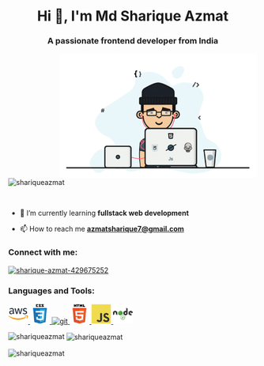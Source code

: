 <h1 align="center">Hi 👋, I'm Md Sharique Azmat</h1>
<h3 align="center">A passionate frontend developer from India</h3>
<img align="right" alt="Coding" width="400" src="https://raw.githubusercontent.com/kvssankar/kvssankar/main/programmer.gif" width="50px">
<p align="left"> <img src="https://komarev.com/ghpvc/?username=shariqueazmat&label=Profile%20views&color=0e75b6&style=flat" alt="shariqueazmat" /> </p>

<p align="left"> <a href="https://twitter.com/" target="blank"><img src="https://img.shields.io/twitter/follow/?logo=twitter&style=for-the-badge" alt="" /></a> </p>

- 🌱 I’m currently learning **fullstack web development**

- 📫 How to reach me **azmatsharique7@gmail.com**

<h3 align="left">Connect with me:</h3>
<p align="left">
<a href="https://linkedin.com/in/sharique-azmat-429675252" target="blank"><img align="center" src="https://raw.githubusercontent.com/rahuldkjain/github-profile-readme-generator/master/src/images/icons/Social/linked-in-alt.svg" alt="sharique-azmat-429675252" height="30" width="40" /></a>
</p>

<h3 align="left">Languages and Tools:</h3>
<p align="left"> <a href="https://aws.amazon.com" target="_blank" rel="noreferrer"> <img src="https://raw.githubusercontent.com/devicons/devicon/master/icons/amazonwebservices/amazonwebservices-original-wordmark.svg" alt="aws" width="40" height="40"/> </a> <a href="https://www.w3schools.com/css/" target="_blank" rel="noreferrer"> <img src="https://raw.githubusercontent.com/devicons/devicon/master/icons/css3/css3-original-wordmark.svg" alt="css3" width="40" height="40"/> </a> <a href="https://git-scm.com/" target="_blank" rel="noreferrer"> <img src="https://www.vectorlogo.zone/logos/git-scm/git-scm-icon.svg" alt="git" width="40" height="40"/> </a> <a href="https://www.w3.org/html/" target="_blank" rel="noreferrer"> <img src="https://raw.githubusercontent.com/devicons/devicon/master/icons/html5/html5-original-wordmark.svg" alt="html5" width="40" height="40"/> </a> <a href="https://developer.mozilla.org/en-US/docs/Web/JavaScript" target="_blank" rel="noreferrer"> <img src="https://raw.githubusercontent.com/devicons/devicon/master/icons/javascript/javascript-original.svg" alt="javascript" width="40" height="40"/> </a> <a href="https://nodejs.org" target="_blank" rel="noreferrer"> <img src="https://raw.githubusercontent.com/devicons/devicon/master/icons/nodejs/nodejs-original-wordmark.svg" alt="nodejs" width="40" height="40"/> </a> </p>

<p><img align="left" src="https://github-readme-stats.vercel.app/api/top-langs?username=shariqueazmat&show_icons=true&locale=en&layout=compact" alt="shariqueazmat" /></p>

<p>&nbsp;<img align="center" src="https://github-readme-stats.vercel.app/api?username=shariqueazmat&show_icons=true&locale=en" alt="shariqueazmat" /></p>

<p><img align="center" src="https://github-readme-streak-stats.herokuapp.com/?user=shariqueazmat&" alt="shariqueazmat" /></p>
